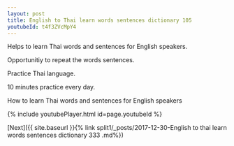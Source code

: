 ```yaml
---
layout: post
title: English to Thai learn words sentences dictionary 105 
youtubeId: t4f3ZVcMpY4
---
```

 
 
Helps to learn Thai words and sentences for English speakers.

Opportunitiy to repeat the words sentences. 

Practice Thai language. 
 
10 minutes practice every day. 
 
How to learn Thai words and sentences for English speakers 
 
{% include youtubePlayer.html id=page.youtubeId %}
 
 
[Next]({{ site.baseurl }}{% link  split1/_posts/2017-12-30-English to thai learn words sentences dictionary 333 .md%})
 
